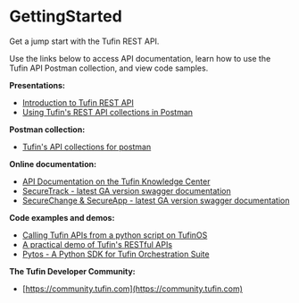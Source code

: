 # GettingStarted
Get a jump start with the Tufin REST API.

Use the links below to access API documentation, learn how to use the Tufin API Postman collection, and view code samples.

**Presentations:**
- [Introduction to Tufin REST API](https://download.tufin.com/support/downloads/Introduction_to_Tufin_REST_API.pdf)
- [Using Tufin's REST API collections in Postman](https://download.tufin.com/support/downloads/Using_Tufin_REST_API_collections_in_Postman.pdf)

**Postman collection:**
- [Tufin's API collections for postman](https://github.com/Tufin/postman)

**Online documentation:**
- [API Documentation on the Tufin Knowledge Center](https://forum.tufin.com/support/kc/latest/index.htm?toc.htm?securetrack_api.htm)
- [SecureTrack - latest GA version swagger documentation](https://forum.tufin.com/support/kc/rest-api/latest/securetrack/apidoc/) 
- [SecureChange & SecureApp - latest GA  version swagger documentation](https://forum.tufin.com/support/kc/rest-api/latest/securechangeworkflow/apidoc/)

**Code examples and demos:**
- [Calling Tufin APIs from a python script on TufinOS](https://community.tufin.com/t/calling-tufin-apis-from-a-python-script-on-tufinos-insta/509)
- [A practical demo of Tufin's RESTful APIs](https://github.com/Tufin/Firewall-Access-Request/blob/master/FirewallAccessRequest.xlsm?raw=true)
- [Pytos - A Python SDK for Tufin Orchestration Suite](https://github.com/Tufin/pytos)

**The Tufin Developer Community:**  
- [https://community.tufin.com](https://community.tufin.com)
